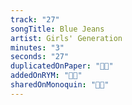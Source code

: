 ```yaml
---
track: "27"
songTitle: Blue Jeans
artist: Girls' Generation
minutes: "3"
seconds: "27"
duplicatedOnPaper: "👍🏻"
addedOnRYM: "👍🏻"
sharedOnMonoquin: "👍🏻"
---
```

